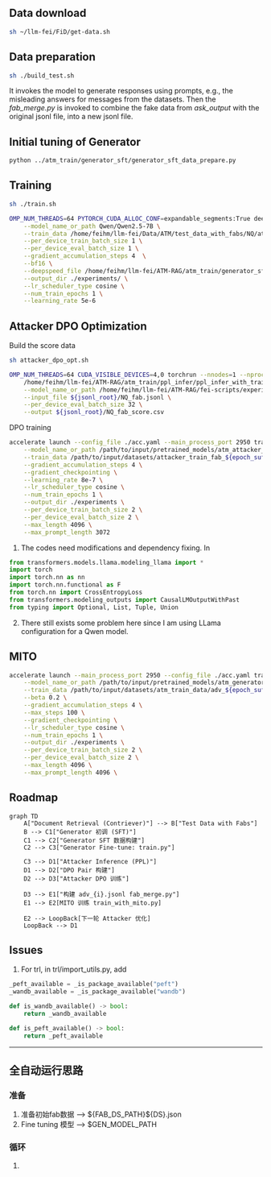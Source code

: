 ## Data download
```bash
sh ~/llm-fei/FiD/get-data.sh
```
## Data preparation
```bash
sh ./build_test.sh
```
It invokes the model to generate responses using prompts, e.g., the misleading answers for messages from the datasets.
Then the *fab_merge.py* is invoked to combine the fake data from *ask_output* with the original jsonl file, into a new jsonl file.
## Initial tuning of Generator
```bash
python ../atm_train/generator_sft/generator_sft_data_prepare.py
```

## Training
```bash
sh ./train.sh
```
```bash
OMP_NUM_THREADS=64 PYTORCH_CUDA_ALLOC_CONF=expandable_segments:True deepspeed /home/feihm/llm-fei/ATM-RAG/atm_train/generator_sft/train.py \
    --model_name_or_path Qwen/Qwen2.5-7B \
    --train_data /home/feihm/llm-fei/Data/ATM/test_data_with_fabs/NQ/attacked_train_fab_for_sft_arrows \
    --per_device_train_batch_size 1 \
    --per_device_eval_batch_size 1 \
    --gradient_accumulation_steps 4  \
    --bf16 \
    --deepspeed_file /home/feihm/llm-fei/ATM-RAG/atm_train/generator_sft/ds_cfg.json \
    --output_dir ./experiments/ \
    --lr_scheduler_type cosine \
    --num_train_epochs 1 \
    --learning_rate 5e-6
```

## Attacker DPO Optimization
Build the score data
```bash
sh attacker_dpo_opt.sh
```
```bash
OMP_NUM_THREADS=64 CUDA_VISIBLE_DEVICES=4,0 torchrun --nnodes=1 --nproc_per_node=2 \
    /home/feihm/llm-fei/ATM-RAG/atm_train/ppl_infer/ppl_infer_with_trainer.py \
    --model_name_or_path /home/feihm/llm-fei/ATM-RAG/fei-scripts/experiments/model_final/ \
    --input_file ${jsonl_root}/NQ_fab.jsonl \
    --per_device_eval_batch_size 32 \
    --output ${jsonl_root}/NQ_fab_score.csv
```

DPO training
```bash
accelerate launch --config_file ./acc.yaml --main_process_port 2950 train_dpo.py \
    --model_name_or_path /path/to/input/pretrained_models/atm_attacker_${epoch_suffix}/ \
    --train_data /path/to/input/datasets/attacker_train_fab_${epoch_suffix}/dpo/${ds_name}_dpo.jsonl \
    --gradient_accumulation_steps 4 \
    --gradient_checkpointing \
    --learning_rate 8e-7 \
    --lr_scheduler_type cosine \
    --num_train_epochs 1 \
    --output_dir ./experiments \
    --per_device_train_batch_size 2 \
    --per_device_eval_batch_size 2 \
    --max_length 4096 \
    --max_prompt_length 3072
```


1. The codes need modifications and dependency fixing. In 
```python
from transformers.models.llama.modeling_llama import *
import torch
import torch.nn as nn
import torch.nn.functional as F
from torch.nn import CrossEntropyLoss
from transformers.modeling_outputs import CausalLMOutputWithPast
from typing import Optional, List, Tuple, Union
```
2. There still exists some problem here since I am using LLama configuration for a Qwen model.

## MITO
```bash
accelerate launch --main_process_port 2950 --config_file ./acc.yaml train_with_mito.py \
    --model_name_or_path /path/to/input/pretrained_models/atm_generator_${epoch_suffix}/ \
    --train_data /path/to/input/datasets/atm_train_data/adv_${epoch_suffix}.jsonl \
    --beta 0.2 \
    --gradient_accumulation_steps 4 \
    --max_steps 100 \
    --gradient_checkpointing \
    --lr_scheduler_type cosine \
    --num_train_epochs 1 \
    --output_dir ./experiments \
    --per_device_train_batch_size 2 \
    --per_device_eval_batch_size 2 \
    --max_length 4096 \
    --max_prompt_length 4096 \ 
```


## Roadmap
```mermaid
graph TD
    A["Document Retrieval (Contriever)"] --> B["Test Data with Fabs"]
    B --> C1["Generator 初调 (SFT)"]
    C1 --> C2["Generator SFT 数据构建"]
    C2 --> C3["Generator Fine-tune: train.py"]

    C3 --> D1["Attacker Inference (PPL)"]
    D1 --> D2["DPO Pair 构建"]
    D2 --> D3["Attacker DPO 训练"]

    D3 --> E1["构建 adv_{i}.jsonl fab_merge.py"]
    E1 --> E2[MITO 训练 train_with_mito.py]

    E2 --> LoopBack[下一轮 Attacker 优化]
    LoopBack --> D1
```


## Issues
1. For trl, in trl/import_utils.py, add
```python
_peft_available = _is_package_available("peft")
_wandb_available = _is_package_available("wandb")

def is_wandb_available() -> bool:
    return _wandb_available

def is_peft_available() -> bool:
    return _peft_available
```

---------
## 全自动运行思路

### 准备
1. 准备初始fab数据 -->  \${FAB_DS_PATH}\${DS}.json
2. Fine tuning 模型 --> \$GEN_MODEL_PATH


### 循环
1. 
